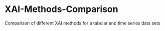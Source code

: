 # XAI-Methods-Comparison
Comparison of different XAI methods for a tabular and time series data sets
